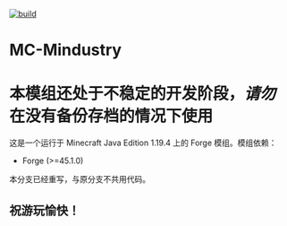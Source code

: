 [![build](https://github.com/HeChuQIU/MinecraftMod-Mindustry/actions/workflows/gradle.yml/badge.svg)](https://github.com/HeChuQIU/MinecraftMod-Mindustry/actions/workflows/gradle.yml)
# MC-Mindustry
# 本模组还处于不稳定的开发阶段，*请勿*在没有备份存档的情况下使用
这是一个运行于 Minecraft Java Edition 1.19.4 上的 Forge 模组。模组依赖：
* Forge (>=45.1.0)

本分支已经重写，与原分支不共用代码。

## 祝游玩愉快！
